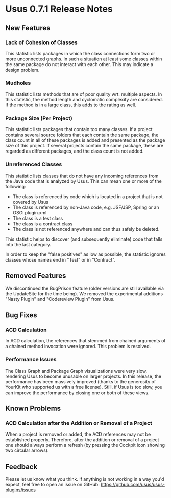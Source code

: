 # Usus 0.7.1 Release Notes


## New Features

### Lack of Cohesion of Classes

This statistic lists packages in which the class connections form two or more unconnected graphs. In such a situation at least some classes within the same package do not interact with each other. This may indicate a design problem.

### Mudholes

This statistic lists methods that are of poor quality wrt. multiple aspects. In this statistic, the method length and cyclomatic complexity are considered. If the method is in a large class, this adds to the rating as well.

### Package Size (Per Project)

This statistic lists packages that contain too many classes. If a project contains several source folders that each contain the same package, the class count in all of these packages is added and presented as the package size of this project. If several projects contain the same package, these are regarded as different packages, and the class count is not added.

### Unreferenced Classes

This statistic lists classes that do not have any incoming references from the Java code that is analyzed by Usus. This can mean one or more of the following:

- The class is referenced by code which is located in a project that is not covered by Usus
- The class is referenced by non-Java code, e.g. JSF/JSP, Spring or an OSGi plugin.xml
- The class is a test class
- The class is a contract class
- The class is not referenced anywhere and can thus safely be deleted.

This statistic helps to discover (and subsequently eliminate) code that falls into the last category.

In order to keep the "false positives" as low as possible, the statistic ignores classes whose names end in "Test" or in "Contract".


## Removed Features

We discontinued the BugPrison feature (older versions are still available via the UpdateSite for the time being).
We removed the experimental additions "Nasty Plugin" and "Codereview Plugin" from Usus.


## Bug Fixes

### ACD Calculation

In ACD calculation, the references that stemmed from chained arguments of a chained method invocation were ignored. This problem is resolved.

### Performance Issues

The Class Graph and Package Graph visualizations were very slow, rendering Usus to become unusable on larger projects. In this release, the performance has been massively improved (thanks to the generosity of YourKit who supported us with a free license). Still, if Usus is too slow, you can improve the performance by closing one or both of these views. 


## Known Problems

### ACD Calculation after the Addition or Removal of a Project

When a project is removed or added, the ACD references may not be established properly. Therefore, after the addition or removal of a project one should always perform a refresh (by pressing the Cockpit icon showing two circular arrows).


## Feedback

Please let us know what you think. If anything is not working in a way you'd expect, feel free to open an issue on GitHub: https://github.com/usus/usus-plugins/issues

